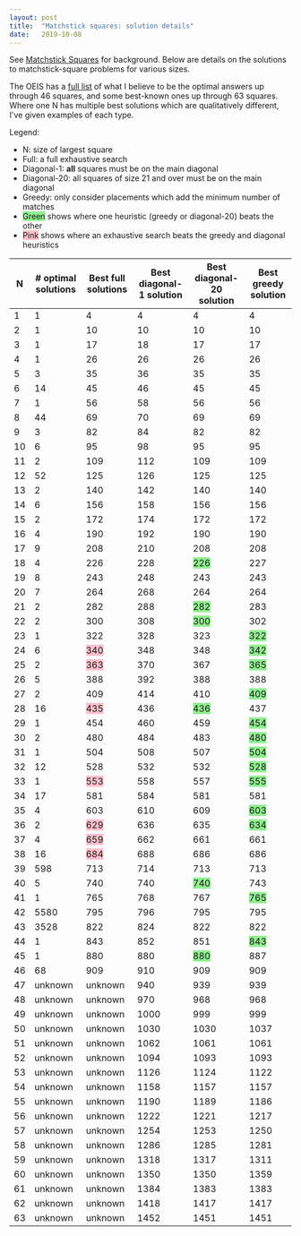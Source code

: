 ```yaml
---
layout: post
title:  "Matchstick squares: solution details"
date:   2019-10-08
---
```


See [Matchstick Squares](matchsticks.html) for background. Below are
details on the solutions to matchstick-square problems for various
sizes.

The OEIS has a [full list](https://oeis.org/A294249/a294249.txt) of
what I believe to be the optimal answers up through 46 squares, and
some best-known ones up through 63 squares. Where one N has multiple
best solutions which are qualitatively different, I've given examples
of each type.

Legend:
- N: size of largest square
- Full: a full exhaustive search
- Diagonal-1: **all** squares must be on the main diagonal
- Diagonal-20: all squares of size 21 and over must be on the main
diagonal
- Greedy: only consider placements which add the minimum number of
matches
- <span style="background:lightgreen">Green</span> shows where one
heuristic (greedy or diagonal-20) beats the other
- <span style="background:pink">Pink</span> shows where an exhaustive
search beats the greedy and diagonal heuristics

| N	| # optimal solutions | Best full solutions | Best diagonal-1 solution | Best diagonal-20 solution | Best greedy solution |
| ---   | ---     | ---     | ---       | ---   | --- |
| 1	| 1	  | 4	    | 4		| 4	| 4   |
| 2	| 1	  | 10	    | 10	| 10	| 10  |        
| 3	| 1	  | 17	    | 18	| 17	| 17  |
| 4	| 1	  | 26	    | 26	| 26	| 26  |
| 5	| 3	  | 35	    | 36	| 35	| 35  |
| 6	| 14	  | 45	    | 46	| 45	| 45  |
| 7	| 1	  | 56	    | 58	| 56	| 56  |
| 8	| 44	  | 69	    | 70	| 69	| 69  |
| 9	| 3	  | 82	    | 84	| 82	| 82  |
| 10	| 6	  | 95	    | 98	| 95	| 95  |
| 11	| 2	  | 109	    | 112	| 109	| 109 |
| 12	| 52	  | 125	    | 126	| 125	| 125 |
| 13	| 2	  | 140	    | 142	| 140	| 140 |
| 14	| 6	  | 156	    | 158	| 156	| 156 |
| 15	| 2	  | 172	    | 174	| 172	| 172 |
| 16	| 4	  | 190	    | 192	| 190	| 190 |
| 17	| 9	  | 208	    | 210	| 208	| 208 |
| 18	| 4	  | 226	    | 228	| <span style="background:lightgreen">226</span>	| 227 |
| 19	| 8	  | 243	    | 248	| 243	| 243 |
| 20	| 7	  | 264	    | 268	| 264	| 264 |
| 21	| 2	  | 282	    | 288	| <span style="background:lightgreen">282</span>	| 283 |
| 22	| 2	  | 300	    | 308	| <span style="background:lightgreen">300</span>	| 302 |
| 23	| 1	  | 322	    | 328	| 323	| <span style="background:lightgreen">322</span> |
| 24	| 6	  | <span style="background:pink">340</span>	    | 348	| 348	| <span style="background:lightgreen">342</span> |
| 25	| 2	  | <span style="background:pink">363</span>	    | 370	| 367	| <span style="background:lightgreen">365</span> |
| 26	| 5	  | 388	    | 392	| 388	| 388 |
| 27	| 2	  | 409	    | 414	| 410	| <span style="background:lightgreen">409</span> |
| 28	| 16	  | <span style="background:pink">435</span>	    | 436	| <span style="background:lightgreen">436</span>	| 437 |
| 29	| 1	  | 454	    | 460	| 459	| <span style="background:lightgreen">454</span> |
| 30	| 2	  | 480	    | 484	| 483	| <span style="background:lightgreen">480</span> |
| 31	| 1	  | 504	    | 508	| 507	| <span style="background:lightgreen">504</span> |
| 32	| 12	  | 528	    | 532	| 532	| <span style="background:lightgreen">528</span> |
| 33	| 1	  | <span style="background:pink">553</span>	    | 558	| 557	| <span style="background:lightgreen">555</span> |
| 34	| 17	  | 581	    | 584	| 581	| 581 |
| 35	| 4	  | 603	    | 610	| 609	| <span style="background:lightgreen">603</span> |
| 36	| 2	  | <span style="background:pink">629</span>	    | 636	| 635	| <span style="background:lightgreen">634</span> |
| 37	| 4	  | <span style="background:pink">659</span>	    | 662	| 661	| 661 |
| 38	| 16	  | <span style="background:pink">684</span>	    | 688	| 686	| 686 |
| 39	| 598	  | 713	    | 714	| 713	| 713 |
| 40	| 5	  | 740	    | 740	| <span style="background:lightgreen">740</span>	| 743 |
| 41	| 1	  | 765	    | 768	| 767	| <span style="background:lightgreen">765</span> |
| 42	| 5580	  | 795	    | 796	| 795	| 795 |
| 43	| 3528	  | 822	    | 824	| 822	| 822 |
| 44	| 1	  | 843	    | 852	| 851	| <span style="background:lightgreen">843</span> |
| 45	| 1	  | 880	    | 880	| <span style="background:lightgreen">880</span>	| 887 |
| 46	| 68	  | 909	    | 910	| 909	| 909 |
| 47	| unknown | unknown | 940	| 939	| 939 |
| 48	| unknown | unknown | 970	| 968	| 968 |
| 49	| unknown | unknown | 1000	| 999	| 999 |
| 50	| unknown | unknown | 1030	| 1030	| 1037	|
| 51	| unknown | unknown | 1062	| 1061	| 1061	|
| 52	| unknown | unknown | 1094	| 1093	| 1093	|
| 53	| unknown | unknown | 1126	| 1124	| 1122	|
| 54	| unknown | unknown | 1158	| 1157	| 1157	|
| 55	| unknown | unknown | 1190	| 1189	| 1186	|
| 56	| unknown | unknown | 1222	| 1221	| 1217	|
| 57	| unknown | unknown | 1254	| 1253	| 1250	|
| 58	| unknown | unknown | 1286	| 1285	| 1281	|
| 59	| unknown | unknown | 1318	| 1317	| 1311	|
| 60	| unknown | unknown | 1350	| 1350	| 1359	|
| 61	| unknown | unknown | 1384	| 1383	| 1383	|
| 62	| unknown | unknown | 1418	| 1417	| 1417	|
| 63	| unknown | unknown | 1452	| 1451	| 1451	|

